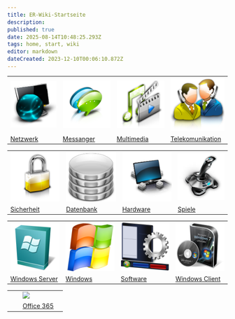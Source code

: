 ```yaml
---
title: ER-Wiki-Startseite
description: 
published: true
date: 2025-08-14T10:48:25.293Z
tags: home, start, wiki
editor: markdown
dateCreated: 2023-12-10T00:06:10.872Z
---
```


|     |     |     |     |
| --- | --- | --- | --- |
| ![internet1.png](/media/internet1.png) | ![Messages.png](/media/messages.png) | ![Multimedia1.png](/media/multimedia1.png) | ![LocalContact.png](/media/localcontact.png) |
| [Netzwerk](https://wiki.eidolf.de/index.php/Netzwerk) | [Messanger](https://wiki.eidolf.de/index.php/Messanger) | [Multimedia](https://wiki.eidolf.de/index.php/Multimedia) | [Telekomunikation](https://wiki.eidolf.de/index.php/Telekomunikation) |

|     |     |     |     |
| --- | --- | --- | --- |
| ![Security1.png](/media/security1.png) | ![Datenbank.png](/media/datenbank.png) | ![Geraete.png](/media/geraete.png) | ![Spiele.png](/media/spiele.png) |
| [Sicherheit](https://wiki.eidolf.de/index.php/Sicherheit) | [Datenbank](https://wiki.eidolf.de/index.php/Datenbank) | [Hardware](https://wiki.eidolf.de/index.php/Hardware) | [Spiele](https://wiki.eidolf.de/index.php?title=Spiele&action=edit&redlink=1) |

|     |     |     |     |
| --- | --- | --- | --- |
| ![Windows-Server.png](/media/windows-server.png) | ![Windows-icon.png](/media/windows-icon.png) | ![Applications-icon.png](/media/applications-icon.png) | ![Windows-Client.png](/media/windows-client.png) |
| [Windows Server](https://wiki.eidolf.de/index.php/Windows_Server) | [Windows](https://wiki.eidolf.de/index.php/Windows) | [Software](https://wiki.eidolf.de/index.php/Software) | [Windows Client](https://wiki.eidolf.de/index.php/Windows_Client) |

|     |     |     |     |
| --- | --- | --- | --- |
|     |     | ![](/media/O365-logo.png/) |     |
|     |     | [Office 365](https://wiki.eidolf.de/index.php/Office_365) |     |